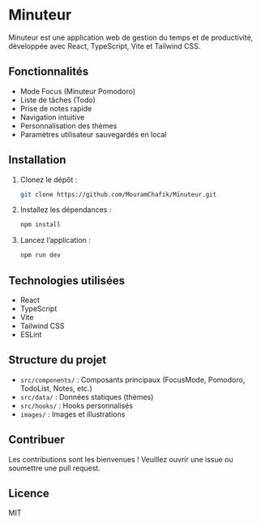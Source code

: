 # Minuteur

Minuteur est une application web de gestion du temps et de productivité, développée avec React, TypeScript, Vite et Tailwind CSS.

## Fonctionnalités

- Mode Focus (Minuteur Pomodoro)
- Liste de tâches (Todo)
- Prise de notes rapide
- Navigation intuitive
- Personnalisation des thèmes
- Paramètres utilisateur sauvegardés en local

## Installation

1. Clonez le dépôt :
   ```bash
   git clone https://github.com/MouramChafik/Minuteur.git
   ```
2. Installez les dépendances :
   ```bash
   npm install
   ```
3. Lancez l’application :
   ```bash
   npm run dev
   ```

## Technologies utilisées

- React
- TypeScript
- Vite
- Tailwind CSS
- ESLint

## Structure du projet

- `src/components/` : Composants principaux (FocusMode, Pomodoro, TodoList, Notes, etc.)
- `src/data/` : Données statiques (thèmes)
- `src/hooks/` : Hooks personnalisés
- `images/` : Images et illustrations

## Contribuer

Les contributions sont les bienvenues ! Veuillez ouvrir une issue ou soumettre une pull request.

## Licence

MIT
